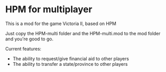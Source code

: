 # HPM for multiplayer
 This is a mod for the game Victoria II, based on HPM
 
 Just copy the HPM-multi folder and the HPM-multi.mod to the mod folder and you're good to go.
 
 
 Current features:
   - The ability to request/give financial aid to other players
   - The ability to transfer a state/province to other players
